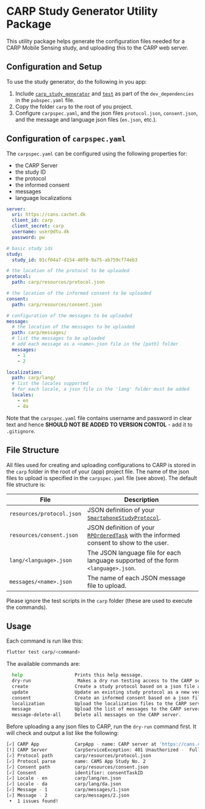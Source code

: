 # CARP Study Generator Utility Package

This utility package helps generate the configuration files needed for a CARP Mobile Sensing study, and uploading this to the CARP web server.

## Configuration and Setup

To use the study generator, do the following in you app:

1. Include [`carp_study_generator`](https://pub.dev/packages/carp_study_generator) and [`test`](https://pub.dev/packages/test) as part of the `dev_dependencies` in the `pubspec.yaml` file.
1. Copy the folder `carp` to the root of you project.
1. Configure `carpspec.yaml`, and the json files `protocol.json`, `consent.json`, and the message and language json files (`en.json`, etc.).

## Configuration of `carpspec.yaml`

The `carpspec.yaml` can be configured using the following properties for:

* the CARP Server
* the study ID
* the protocol
* the informed consent
* messages
* language localizations

```yaml
server:
  uri: https://cans.cachet.dk
  client_id: carp
  client_secret: carp
  username: user@dtu.dk
  password: pw

# basic study ids
study:
  study_id: 01cf04a7-d154-40f0-9a75-ab759cf74eb3

# the location of the protocol to be uploaded
protocol:
  path: carp/resources/protocol.json

# the location of the informed consent to be uploaded
consent:
  path: carp/resources/consent.json

# configuration of the messages to be uploaded
message:
  # the location of the messages to be uploaded
  path: carp/messages/
  # list the messages to be uploaded 
  # add each message as a <name>.json file in the [path] folder
  messages: 
    - 1
    - 2

localization:
  path: carp/lang/
  # list the locales supported 
  # for each locale, a json file in the 'lang' folder must be added
  locales:
    - en
    - da
```

Note that the `carpspec.yaml` file contains username and password in clear text and hence **SHOULD NOT BE ADDED TO VERSION CONTOL** - add it to `.gitignore`.

## File Structure

All files used for creating and uploading configurations to CARP is stored in the `carp` folder in the root of your (app) project file. The name of the json files to upload is specified in the `carpspec.yaml` file (see above). The default file structure is:

| File                      |   Description |
|---------------------------|---------------|
| `resources/protocol.json` | JSON definition of your [`SmartphoneStudyProtocol`](https://pub.dev/documentation/carp_mobile_sensing/latest/domain/SmartphoneStudyProtocol-class.html). |  
| `resources/consent.json`  | JSON definition of your [`RPOrderedTask`](https://pub.dev/documentation/research_package/latest/research_package_model/RPOrderedTask-class.html) with the informed consent to show to the user. |
| `lang/<language>.json`    | The JSON language file for each language supported of the form `<language>.json`. |
| `messages/<name>.json`    | The name of each JSON message file to upload. |

Please ignore the test scripts in the `carp` folder (these are used to execute the commands).

## Usage

Each command is run like this:

```bash
flutter test carp/<command>
```

The available commands are:

```bash
  help                   Prints this help message.
  dry-run                 Makes a dry run testing access to the CARP server the correctness of the json resources.
  create                 Create a study protocol based on a json file and uploads it to the CARP server.
  update                 Update an existing study protocol as a new version.
  consent                Create an informed consent based on a json file and uploads it to the CARP server.
  localization           Upload the localization files to the CARP server.
  message                Upload the list of messages to the CARP server.
  message-delete-all     Delete all messages on the CARP server.
```

Before uploading a any json files to CARP, run the `dry-run` command first. It will check and output a list like the following:

```bash
[✓] CARP App             CarpApp - name: CARP server at 'https://cans.cachet.dk/dev', uri: https://cans.cachet.dk/dev, studyDeploymentId: null, studyId: 33441683-bbec-4c85-95de-b27aec09afce
[!] CARP Server          CarpServiceException: 401 Unauthorized -  Full authentication is required to access this resource - 
[✓] Protocol path        carp/resources/protocol.json
[✓] Protocol parse       name: CAMS App Study No. 2
[✓] Consent path         carp/resources/consent.json
[✓] Consent              identifier: consentTaskID
[✓] Locale - en          carp/lang/en.json
[✓] Locale - da          carp/lang/da.json
[✓] Message - 1          carp/messages/1.json
[✓] Message - 2          carp/messages/2.json
 •  1 issues found!
 ```
